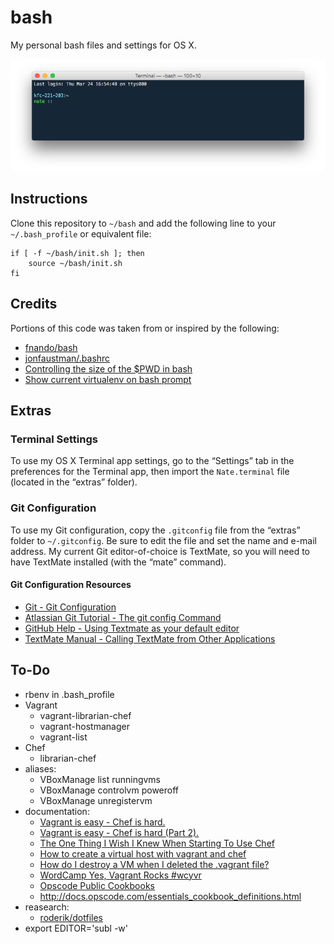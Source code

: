 # bash

My personal bash files and settings for OS X.

![Screenshot](screenshot.png)

## Instructions

Clone this repository to `~/bash` and add the following line to your `~/.bash_profile` or equivalent file:

    if [ -f ~/bash/init.sh ]; then
        source ~/bash/init.sh
    fi

## Credits

Portions of this code was taken from or inspired by the following:

- [fnando/bash](https://github.com/fnando/bash)
- [jonfaustman/.bashrc](https://github.com/jonfaustman/.bashrc)
- [Controlling the size of the $PWD in bash](http://www.debian-administration.org/article/548/Controlling_the_size_of_the_PWD_in_bash)
- [Show current virtualenv on bash prompt](http://engineerwithoutacause.com/show-current-virtualenv-on-bash-prompt.html)

## Extras

### Terminal Settings

To use my OS X Terminal app settings, go to the “Settings” tab in the preferences for the Terminal app, then import the `Nate.terminal` file (located in the “extras” folder).

### Git Configuration

To use my Git configuration, copy the `.gitconfig` file from the “extras” folder to `~/.gitconfig`. Be sure to edit the file and set the name and e-mail address. My current Git editor-of-choice is TextMate, so you will need to have TextMate installed (with the “mate” command).

#### Git Configuration Resources

- [Git - Git Configuration](http://git-scm.com/book/en/Customizing-Git-Git-Configuration)
- [Atlassian Git Tutorial - The git config Command](https://www.atlassian.com/git/tutorial/git-basics#!config)
- [GitHub Help - Using Textmate as your default editor](https://help.github.com/articles/using-textmate-as-your-default-editor)
- [TextMate Manual - Calling TextMate from Other Applications](http://manual.macromates.com/en/using_textmate_from_terminal.html)

## To-Do

- rbenv in .bash_profile
- Vagrant
    - vagrant-librarian-chef
    - vagrant-hostmanager
    - vagrant-list
- Chef
    - librarian-chef
- aliases:
    - VBoxManage list runningvms
	- VBoxManage controlvm <uuid> poweroff
	- VBoxManage unregistervm <uuid>
- documentation:
    - [Vagrant is easy - Chef is hard.](http://adamcod.es/2013/01/15/vagrant-is-easy-chef-is-hard.html)
    - [Vagrant is easy - Chef is hard (Part 2).](http://adamcod.es/2013/01/15/vagrant-is-easy-chef-is-hard-part2.html)
    - [The One Thing I Wish I Knew When Starting To Use Chef](http://adamcod.es/2013/08/27/one-thing-i-wish-i-knew-opscode-chef.html)
	- [How to create a virtual host with vagrant and chef](http://stackoverflow.com/questions/16568924/how-to-create-a-virtual-host-with-vagrant-and-chef)
	- [How do I destroy a VM when I deleted the .vagrant file?](http://stackoverflow.com/questions/15408969/how-do-i-destroy-a-vm-when-i-deleted-the-vagrant-file)
	- [WordCamp Yes, Vagrant Rocks #wcyvr](http://jeremyfelt.com/code/2013/08/17/wordcamp-yes-vagrant-rocks-wcyvr/)
	- [Opscode Public Cookbooks](https://github.com/opscode-cookbooks)
	- http://docs.opscode.com/essentials_cookbook_definitions.html
- reasearch:
    - [roderik/dotfiles](https://github.com/roderik/dotfiles)
- export EDITOR='subl -w'
